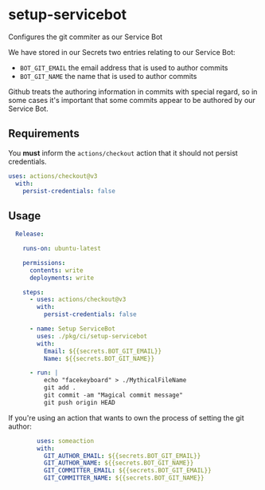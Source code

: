 # setup-servicebot

Configures the git commiter as our Service Bot

We have stored in our Secrets two entries relating to our Service Bot:

- `BOT_GIT_EMAIL` the email address that is used to author commits
- `BOT_GIT_NAME` the name that is used to author commits

Github treats the authoring information in commits with special regard, so in
some cases it's important that some commits appear to be authored by our 
Service Bot.


## Requirements

You **must** inform the `actions/checkout` action that it should not
persist credentials.

```yml
uses: actions/checkout@v3
  with:
    persist-credentials: false
```

## Usage

```yml
  Release:

    runs-on: ubuntu-latest

    permissions:
      contents: write
      deployments: write

    steps:
      - uses: actions/checkout@v3
        with:
          persist-credentials: false

      - name: Setup ServiceBot
        uses: ./pkg/ci/setup-servicebot
        with:
          Email: ${{secrets.BOT_GIT_EMAIL}}
          Name: ${{secrets.BOT_GIT_NAME}}

      - run: |
          echo "facekeyboard" > ./MythicalFileName
          git add .
          git commit -am "Magical commit message"
          git push origin HEAD
```

If you're using an action that wants to own the process of setting 
the git author:

```yml
        uses: someaction
        with:
          GIT_AUTHOR_EMAIL: ${{secrets.BOT_GIT_EMAIL}}
          GIT_AUTHOR_NAME: ${{secrets.BOT_GIT_NAME}}
          GIT_COMMITTER_EMAIL: ${{secrets.BOT_GIT_EMAIL}}
          GIT_COMMITTER_NAME: ${{secrets.BOT_GIT_NAME}}
```
